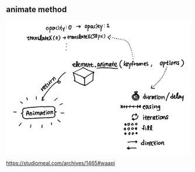 ## animate method

![animate-method](/assets/animate-method.png)

https://studiomeal.com/archives/1465#waapi
